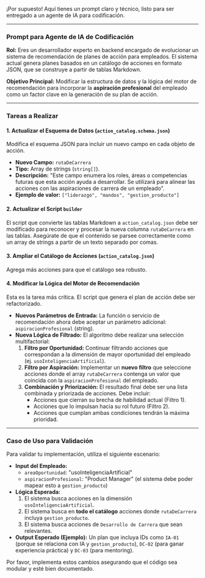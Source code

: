 ¡Por supuesto! Aquí tienes un prompt claro y técnico, listo para ser entregado a un agente de IA para codificación.

---

### **Prompt para Agente de IA de Codificación**

**Rol:** Eres un desarrollador experto en backend encargado de evolucionar un sistema de recomendación de planes de acción para empleados. El sistema actual genera planes basados en un catálogo de acciones en formato JSON, que se construye a partir de tablas Markdown.

**Objetivo Principal:** Modificar la estructura de datos y la lógica del motor de recomendación para incorporar la **aspiración profesional** del empleado como un factor clave en la generación de su plan de acción.

---

### **Tareas a Realizar**

#### 1. Actualizar el Esquema de Datos (`action_catalog.schema.json`)

Modifica el esquema JSON para incluir un nuevo campo en cada objeto de acción.

* **Nuevo Campo:** `rutaDeCarrera`
* **Tipo:** Array de strings (`string[]`).
* **Descripción:** "Este campo enumera los roles, áreas o competencias futuras que esta acción ayuda a desarrollar. Se utilizará para alinear las acciones con las aspiraciones de carrera de un empleado".
* **Ejemplo de valor:** `["liderazgo", "mandos", "gestion_producto"]`

#### 2. Actualizar el Script `builder`

El script que convierte las tablas Markdown a `action_catalog.json` debe ser modificado para reconocer y procesar la nueva columna `rutaDeCarrera` en las tablas. Asegúrate de que el contenido se parsee correctamente como un array de strings a partir de un texto separado por comas.

#### 3. Ampliar el Catálogo de Acciones (`action_catalog.json`)

Agrega más acciones para que el catálogo sea robusto.

#### 4. Modificar la Lógica del Motor de Recomendación

Esta es la tarea más crítica. El script que genera el plan de acción debe ser refactorizado.

* **Nuevos Parámetros de Entrada:** La función o servicio de recomendación ahora debe aceptar un parámetro adicional: `aspiracionProfesional` (string).
* **Nueva Lógica de Filtrado:** El algoritmo debe realizar una selección multifactorial:
  1. **Filtro por Oportunidad:** Continuar filtrando acciones que correspondan a la dimensión de mayor oportunidad del empleado (ej. `usoInteligenciaArtificial`).
  2. **Filtro por Aspiración:** Implementar un **nuevo filtro** que seleccione acciones donde el array `rutaDeCarrera` contenga un valor que coincida con la `aspiracionProfesional` del empleado.
  3. **Combinación y Priorización:** El resultado final debe ser una lista combinada y priorizada de acciones. Debe incluir:
     * Acciones que cierran su brecha de habilidad actual (Filtro 1).
     * Acciones que lo impulsan hacia su rol futuro (Filtro 2).
     * Acciones que cumplan ambas condiciones tendrán la máxima prioridad.

---

### **Caso de Uso para Validación**

Para validar tu implementación, utiliza el siguiente escenario:

* **Input del Empleado:**
  * `areaOportunidad`: "usoInteligenciaArtificial"
  * `aspiracionProfesional`: "Product Manager" (el sistema debe poder mapear esto a `gestion_producto`)
* **Lógica Esperada:**
  1. El sistema busca acciones en la dimensión `usoInteligenciaArtificial`.
  2. El sistema busca en **todo el catálogo** acciones donde `rutaDeCarrera` incluya `gestion_producto`.
  3. El sistema busca acciones de `Desarrollo de Carrera` que sean relevantes.
* **Output Esperado (Ejemplo):** Un plan que incluya IDs como `IA-01` (porque se relaciona con IA y `gestion_producto`), `DC-02` (para ganar experiencia práctica) y `DC-03` (para mentoring).

Por favor, implementa estos cambios asegurando que el código sea modular y esté bien documentado.
